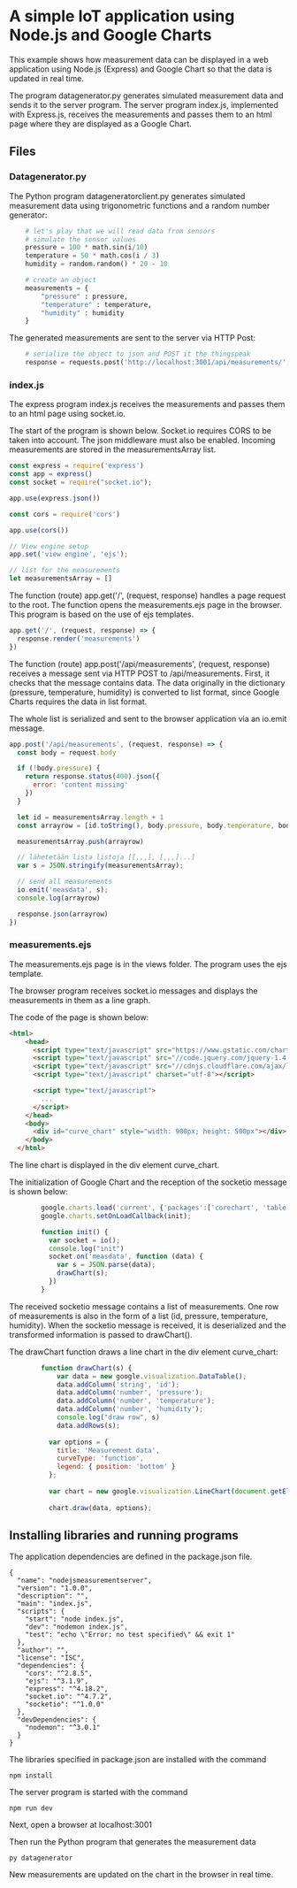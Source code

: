 # A simple IoT application using Node.js and Google Charts

This example shows how measurement data can be displayed in a web application using Node.js (Express) and Google Chart so that the data is updated in real time.

The program datagenerator.py generates simulated measurement data and sends it to the server program. The server program index.js, implemented with Express.js, receives the measurements and passes them to an html page where they are displayed as a Google Chart.

## Files

### Datagenerator.py

The Python program datageneratorclient.py generates simulated measurement data using trigonometric functions and a random number generator:

```python
    # let's play that we will read data from sensors
    # simulate the sensor values
    pressure = 100 * math.sin(i/10)
    temperature = 50 * math.cos(i / 3)
    humidity = random.random() * 20 - 10

    # create an object
    measurements = { 
        "pressure" : pressure,
        "temperature" : temperature,
        "humidity" : humidity
    }
```

The generated measurements are sent to the server via HTTP Post:

```python
    # serialize the object to json and POST it the thingspeak
    response = requests.post('http://localhost:3001/api/measurements/', json=measurements)
```

### index.js

The express program index.js receives the measurements and passes them to an html page using socket.io.

The start of the program is shown below. Socket.io requires CORS to be taken into account. The json middleware must also be enabled. Incoming measurements are stored in the measurementsArray list.

```javascript
const express = require('express')
const app = express()
const socket = require("socket.io");

app.use(express.json())

const cors = require('cors')

app.use(cors())

// View engine setup
app.set('view engine', 'ejs');

// list for the measurements
let measurementsArray = []
```

The function (route) app.get('/', (request, response) handles a page request to the root. The function opens the measurements.ejs page in the browser. This program is based on the use of ejs templates.

```javascript
app.get('/', (request, response) => {
  response.render('measurements')
})
```

The function (route) app.post('/api/measurements', (request, response) receives a message sent via HTTP POST to /api/measurements. First, it checks that the message contains data. The data originally in the dictionary (pressure, temperature, humidity) is converted to list format, since Google Charts requires the data in list format.

The whole list is serialized and sent to the browser application via an io.emit message.

```javascript
app.post('/api/measurements', (request, response) => {
  const body = request.body

  if (!body.pressure) {
    return response.status(400).json({ 
      error: 'content missing' 
    })
  }

  let id = measurementsArray.length + 1
  const arrayrow = [id.toString(), body.pressure, body.temperature, body.humidity]

  measurementsArray.push(arrayrow)

  // lähetetään lista listoja [[,,,], [,,,]...]
  var s = JSON.stringify(measurementsArray);

  // send all measurements
  io.emit('measdata', s);
  console.log(arrayrow)

  response.json(arrayrow)
})  
```

### measurements.ejs

The measurements.ejs page is in the views folder. The program uses the ejs template.

The browser program receives socket.io messages and displays the measurements in them as a line graph.

The code of the page is shown below:

```html
<html>
    <head>
      <script type="text/javascript" src="https://www.gstatic.com/charts/loader.js"></script>
      <script type="text/javascript" src="//code.jquery.com/jquery-1.4.2.min.js"></script>
      <script type="text/javascript" src="//cdnjs.cloudflare.com/ajax/libs/socket.io/4.4.0/socket.io.min.js"></script>
      <script type="text/javascript" charset="utf-8"></script>    

      <script type="text/javascript">
        ...
      </script>
    </head>
    <body>
      <div id="curve_chart" style="width: 900px; height: 500px"></div>
    </body>
  </html>
```

The line chart is displayed in the div element curve_chart.

The initialization of Google Chart and the reception of the socketio message is shown below:

```javascript
        google.charts.load('current', {'packages':['corechart', 'table']});
        google.charts.setOnLoadCallback(init);

        function init() {
          var socket = io();
          console.log("init")
          socket.on('measdata', function (data) {
            var s = JSON.parse(data);
            drawChart(s);
          })
        }
```

The received socketio message contains a list of measurements. One row of measurements is also in the form of a list (id, pressure, temperature, humidity). When the socketio message is received, it is deserialized and the transformed information is passed to drawChart().

The drawChart function draws a line chart in the div element curve_chart:

```javascript
        function drawChart(s) {
            var data = new google.visualization.DataTable();
            data.addColumn('string', 'id');
            data.addColumn('number', 'pressure');
            data.addColumn('number', 'temperature');
            data.addColumn('number', 'humidity');
            console.log("draw row", s)
            data.addRows(s);
  
          var options = {
            title: 'Measurement data',
            curveType: 'function',
            legend: { position: 'bottom' }
          };
  
          var chart = new google.visualization.LineChart(document.getElementById('curve_chart'));
  
          chart.draw(data, options);
```

## Installing libraries and running programs

The application dependencies are defined in the package.json file. 

```
{
  "name": "nodejsmeasurementserver",
  "version": "1.0.0",
  "description": "",
  "main": "index.js",
  "scripts": {
    "start": "node index.js",
    "dev": "nodemon index.js",
    "test": "echo \"Error: no test specified\" && exit 1"
  },
  "author": "",
  "license": "ISC",
  "dependencies": {
    "cors": "^2.8.5",
    "ejs": "^3.1.9",
    "express": "^4.18.2",
    "socket.io": "^4.7.2",
    "socketio": "^1.0.0"
  },
  "devDependencies": {
    "nodemon": "^3.0.1"
  }
}
```

The libraries specified in package.json are installed with the command
```
npm install
```

The server program is started with the command
```
npm run dev
```

Next, open a browser at localhost:3001

Then run the Python program that generates the measurement data
```
py datagenerator
```

New measurements are updated on the chart in the browser in real time.
